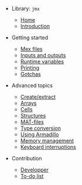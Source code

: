 
* Library: `jmx`

  * [Home](jmx/index)
  * [Introduction](jmx/intro)

* Getting started

  * [Mex files](jmx/basic/mex)
  * [Inputs and outputs](jmx/basic/io)
  * [Runtime variables](jmx/basic/runtime)
  * [Printing](jmx/basic/printing)
  * [Gotchas](jmx/basic/gotcha)

* Advanced topics

  * [Create/extract](jmx/more/interface)
  * [Arrays](jmx/more/array)
  * [Cells](jmx/more/cell)
  * [Structures](jmx/more/struct)
  * [MAT-files](jmx/more/mat)
  * [Type conversion](jmx/more/type)
  * [Using Armadillo](jmx/more/armadillo)
  * [Memory management](jmx/more/memory)
  * [Keyboard interruptions](jmx/more/interrupt)

* Contribution

  * [Developper](jmx/dev)
  * [To-do list](jmx/todo)
